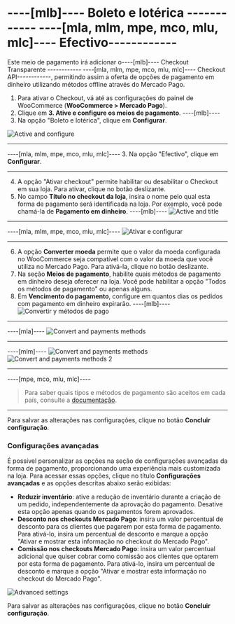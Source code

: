 # ----[mlb]---- Boleto e lotérica ------------ ----[mla, mlm, mpe, mco, mlu, mlc]---- Efectivo------------

Este meio de pagamento irá adicionar o----[mlb]---- Checkout Transparente ------------ ----[mla, mlm, mpe, mco, mlu, mlc]---- Checkout API------------, permitindo assim a oferta de opções de pagamento em dinheiro utilizando métodos offline através do Mercado Pago.

1. Para ativar o Checkout, vá até as configurações do painel de WooCommerce (**WooCommerce > Mercado Pago**).
2. Clique em **3. Ative e configure os meios de pagamento**.
----[mlb]----
3. Na opção "Boleto e lotérica", clique em **Configurar**.

![Active and configure](woocomerce/cho-pro-active-configure-pt.png)

------------
----[mla, mlm, mpe, mco, mlu, mlc]----
3. Na opção "Efectivo", clique em **Configurar**.

------------
4. A opção "Ativar checkout" permite habilitar ou desabilitar o Checkout em sua loja. Para ativar, clique no botão deslizante.
5. No campo **Título no checkout da loja**, insira o nome pelo qual esta forma de pagamento será identificada na loja. Por exemplo, você pode chamá-la de **Pagamento em dinheiro**.
----[mlb]----
![Active and title](woocomerce/api-active-boleto-pt-br.png)

------------
----[mla, mlm, mpe, mco, mlu, mlc]----
![Ativar e configurar](woocomerce/api-active-efectivo-es.png)

------------
6. A opção **Converter moeda** permite que o valor da moeda configurada no WooCommerce seja compatível com o valor da moeda que você utiliza no Mercado Pago. Para ativá-la, clique no botão deslizante.
7. Na seção **Meios de pagamento**, habilite quais métodos de pagamento em dinheiro deseja oferecer na loja. Você pode habilitar a opção "Todos os métodos de pagamento" ou apenas alguns.
8. Em **Vencimento do pagamento**, configure em quantos dias os pedidos com pagamento em dinheiro expirarão.
----[mlb]----
![Convertir y métodos de pago](woocomerce/api-convert-and-payments-methods-boleto-pt-br.png)

------------
----[mla]----
![Convert and payments methods](woocomerce/api-convert-and-payments-methods-efectivo-es-ar.png)

------------
----[mlm]----
![Convert and payments methods](woocomerce/api-convert-and-payments-methods-efectivo-es-mx.png)
![Convert and payments methods 2](woocomerce/api-convert-and-payments-methods-efectivo-es-mx-2.png)

------------
----[mpe, mco, mlu, mlc]----
> Para saber quais tipos e métodos de pagamento são aceitos em cada país, consulte a [documentação](/developers/pt/docs/sales-processing/payment-methods).

------------
Para salvar as alterações nas configurações, clique no botão **Concluir configuração**.

### Configurações avançadas

É possível personalizar as opções na seção de configurações avançadas da forma de pagamento, proporcionando uma experiência mais customizada na loja. Para acessar essas opções, clique no título **Configurações avançadas** e as opções descritas abaixo serão exibidas:

- **Reduzir inventário**: ative a redução de inventário durante a criação de um pedido, independentemente da aprovação do pagamento. Desative esta opção apenas quando os pagamentos forem aprovados.
- **Desconto nos checkouts Mercado Pago**: insira um valor percentual de desconto para os clientes que pagarem por esta forma de pagamento. Para ativá-lo, insira um percentual de desconto e marque a opção "Ativar e mostrar esta informação no checkout do Mercado Pago".
- **Comissão nos checkouts Mercado Pago**: insira um valor percentual adicional que quiser cobrar como comissão aos clientes que optarem por esta forma de pagamento. Para ativá-lo, insira um percentual de desconto e marque a opção "Ativar e mostrar esta informação no checkout do Mercado Pago".

![Advanced settings](woocomerce/advanced-settings-boleto-pt-br.gif)

Para salvar as alterações nas configurações, clique no botão **Concluir configuração**.